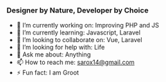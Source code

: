 ### Designer by Nature, Developer by Choice

- 🔭 I’m currently working on: Improving PHP and JS
- 🌱 I’m currently learning: Javascript, Laravel
- 👯 I’m looking to collaborate on: Vue, Laravel
- 🤔 I’m looking for help with: Life
- 💬 Ask me about: Anything
- 📫 How to reach me: sarox14@gmail.com
- ⚡ Fun fact: I am Groot
